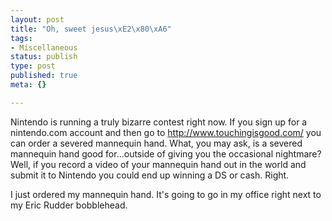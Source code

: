 ```yaml
--- 
layout: post
title: "Oh, sweet jesus\xE2\x80\xA6"
tags: 
- Miscellaneous
status: publish
type: post
published: true
meta: {}

---
```

Nintendo is running a truly bizarre contest right now. If you sign up for a nintendo.com account and then go to <a href="http://www.touchingisgood.com/">http://www.touchingisgood.com/</a> you can order a severed mannequin hand. What, you may ask, is a severed mannequin hand good for...outside of giving you the occasional nightmare? Well, if you record a video of your mannequin hand out in the world and submit it to Nintendo you could end up winning a DS or cash. Right.

  I just ordered my mannequin hand. It's going to go in my office right next to my Eric Rudder bobblehead.
